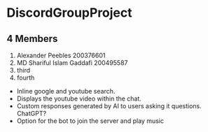 # DiscordGroupProject
##  4 Members

1. Alexander Peebles 200376601
2. MD Shariful Islam Gaddafi 200495587
3. third
4. fourth

- Inline google and youtube search.
- Displays the youtube video within the chat.
- Custom responses generated by AI to users asking it questions. ChatGPT?
- Option for the bot to join the server and play music
